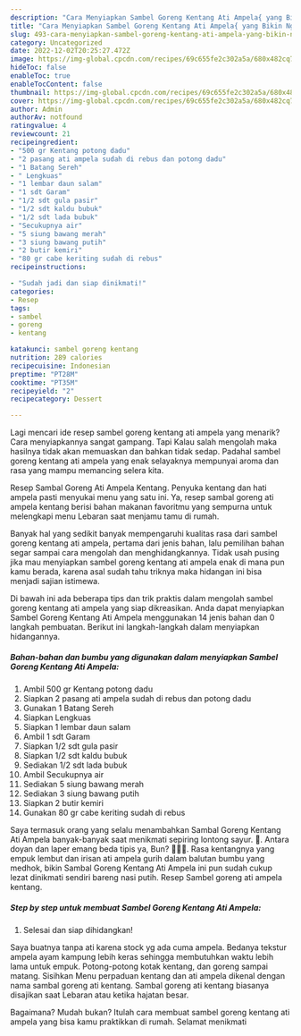 ```yaml
---
description: "Cara Menyiapkan Sambel Goreng Kentang Ati Ampela{ yang Bikin Ngiler,  Menu Buat lebaran"
title: "Cara Menyiapkan Sambel Goreng Kentang Ati Ampela{ yang Bikin Ngiler,  Menu Buat lebaran"
slug: 493-cara-menyiapkan-sambel-goreng-kentang-ati-ampela-yang-bikin-ngiler-menu-buat-lebaran
category: Uncategorized
date: 2022-12-02T20:25:27.472Z
image: https://img-global.cpcdn.com/recipes/69c655fe2c302a5a/680x482cq70/sambel-goreng-kentang-ati-ampela-foto-resep-utama.jpg
hideToc: false
enableToc: true
enableTocContent: false
thumbnail: https://img-global.cpcdn.com/recipes/69c655fe2c302a5a/680x482cq70/sambel-goreng-kentang-ati-ampela-foto-resep-utama.jpg
cover: https://img-global.cpcdn.com/recipes/69c655fe2c302a5a/680x482cq70/sambel-goreng-kentang-ati-ampela-foto-resep-utama.jpg
author: Admin
authorAv: notfound
ratingvalue: 4
reviewcount: 21
recipeingredient:
- "500 gr Kentang potong dadu"
- "2 pasang ati ampela sudah di rebus dan potong dadu"
- "1 Batang Sereh"
- " Lengkuas"
- "1 lembar daun salam"
- "1 sdt Garam"
- "1/2 sdt gula pasir"
- "1/2 sdt kaldu bubuk"
- "1/2 sdt lada bubuk"
- "Secukupnya air"
- "5 siung bawang merah"
- "3 siung bawang putih"
- "2 butir kemiri"
- "80 gr cabe keriting sudah di rebus"
recipeinstructions:

- "Sudah jadi dan siap dinikmati!"
categories:
- Resep
tags:
- sambel
- goreng
- kentang

katakunci: sambel goreng kentang 
nutrition: 289 calories
recipecuisine: Indonesian
preptime: "PT28M"
cooktime: "PT35M"
recipeyield: "2"
recipecategory: Dessert

---
```



Lagi mencari ide resep sambel goreng kentang ati ampela yang menarik? Cara menyiapkannya sangat gampang. Tapi Kalau salah mengolah maka hasilnya tidak akan memuaskan dan bahkan tidak sedap. Padahal sambel goreng kentang ati ampela yang enak selayaknya mempunyai aroma dan rasa yang mampu memancing selera kita.


Resep Sambal Goreng Ati Ampela Kentang. Penyuka kentang dan hati ampela pasti menyukai menu yang satu ini. Ya, resep sambal goreng ati ampela kentang berisi bahan makanan favoritmu yang sempurna untuk melengkapi menu Lebaran saat menjamu tamu di rumah.

Banyak hal yang sedikit banyak mempengaruhi kualitas rasa dari sambel goreng kentang ati ampela, pertama dari jenis bahan, lalu pemilihan bahan segar sampai cara mengolah dan menghidangkannya. Tidak usah pusing jika mau menyiapkan sambel goreng kentang ati ampela enak di mana pun kamu berada, karena asal sudah tahu triknya maka hidangan ini bisa menjadi sajian istimewa.


Di bawah ini ada beberapa tips dan trik praktis dalam mengolah sambel goreng kentang ati ampela yang siap dikreasikan. Anda dapat menyiapkan Sambel Goreng Kentang Ati Ampela menggunakan 14 jenis bahan dan 0 langkah pembuatan. Berikut ini langkah-langkah dalam menyiapkan hidangannya.

<!--inarticleads1-->

##### Bahan-bahan dan bumbu yang digunakan dalam menyiapkan Sambel Goreng Kentang Ati Ampela:

1. Ambil 500 gr Kentang potong dadu
1. Siapkan 2 pasang ati ampela sudah di rebus dan potong dadu
1. Gunakan 1 Batang Sereh
1. Siapkan  Lengkuas
1. Siapkan 1 lembar daun salam
1. Ambil 1 sdt Garam
1. Siapkan 1/2 sdt gula pasir
1. Siapkan 1/2 sdt kaldu bubuk
1. Sediakan 1/2 sdt lada bubuk
1. Ambil Secukupnya air
1. Sediakan 5 siung bawang merah
1. Sediakan 3 siung bawang putih
1. Siapkan 2 butir kemiri
1. Gunakan 80 gr cabe keriting sudah di rebus


Saya termasuk orang yang selalu menambahkan Sambal Goreng Kentang Ati Ampela banyak-banyak saat menikmati sepiring lontong sayur. 🤭. Antara doyan dan laper emang beda tipis ya, Bun? 🤣🤣🤣. Rasa kentangnya yang empuk lembut dan irisan ati ampela gurih dalam balutan bumbu yang medhok, bikin Sambal Goreng Kentang Ati Ampela ini pun sudah cukup lezat dinikmati sendiri bareng nasi putih. Resep Sambel goreng ati ampela kentang. 

<!--inarticleads2-->

##### Step by step untuk membuat Sambel Goreng Kentang Ati Ampela:


1. Selesai dan siap dihidangkan!

Saya buatnya tanpa ati karena stock yg ada cuma ampela. Bedanya tekstur ampela ayam kampung lebih keras sehingga membutuhkan waktu lebih lama untuk empuk. Potong-potong kotak kentang, dan goreng sampai matang. Sisihkan Menu perpaduan kentang dan ati ampela dikenal dengan nama sambal goreng ati kentang. Sambal goreng ati kentang biasanya disajikan saat Lebaran atau ketika hajatan besar. 

Bagaimana? Mudah bukan? Itulah cara membuat sambel goreng kentang ati ampela yang bisa kamu praktikkan di rumah. Selamat menikmati
